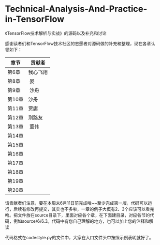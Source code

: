 # Technical-Analysis-And-Practice-in-TensorFlow
《TensorFlow技术解析与实战》的源码以及补充和讨论


感谢读者们和TensorFlow技术社区的志愿者对源码做的补充和整理，现在各章认领如下：

章节 | 贡献者
---- | ---
第6章 | 我心飞翔
第8章 |  晏
第9章 |  沙舟
第10章 |  沙舟
第11章 |  贾庸
第12章 |  荆路友
第13章 |  董伟
第14章 |  
第15章 |  
第16章 |  
第17章 |  
第18章 |  
第19章 |  
第20章 |  

请贡献者们注意，要在本周末6月11日前完成哈~~至少完成第一版，代码可以运行，后续有修改再提交，其实也不多啦，一章的例子大概有2、3个应该可以看完哈。把文件放在source目录下，里面对应各个章，在下面建目录，对应各节的代码，例如source/6/6.3。代码中有您自己理解的地方，也可以加上您的注释和解读

代码格式在codestyle.py的文件中，大家在入口文件头中按照示例表明就好了。
